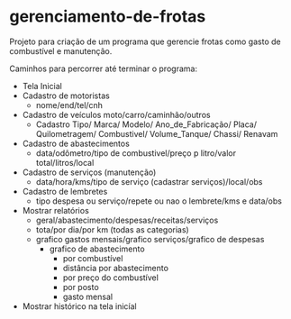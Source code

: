 # gerenciamento-de-frotas
Projeto para criação de um programa que gerencie frotas como gasto de combustível e manutenção.

Caminhos para percorrer até terminar o programa:

- Tela Inicial
- Cadastro de motoristas
    - nome/end/tel/cnh
- Cadastro de veículos moto/carro/caminhão/outros
    - Cadastro Tipo/ Marca/ Modelo/ Ano_de_Fabricação/ Placa/ Quilometragem/ Combustivel/ Volume_Tanque/ Chassi/ Renavam
- Cadastro de abastecimentos
    - data/odômetro/tipo de combustivel/preço p litro/valor total/litros/local
- Cadastro de serviços (manutenção)
    - data/hora/kms/tipo de serviço (cadastrar serviços)/local/obs
- Cadastro de lembretes
    - tipo despesa ou serviço/repete ou nao o lembrete/kms e data/obs
- Mostrar relatórios
    - geral/abastecimento/despesas/receitas/serviços
    - tota/por dia/por km (todas as categorias)
    - grafico gastos mensais/grafico serviços/grafico de despesas
        - grafico de abastecimento
            - por combustível
            - distância por abastecimento
            - por preço do combustível
            - por posto
            - gasto mensal
- Mostrar histórico na tela inicíal
